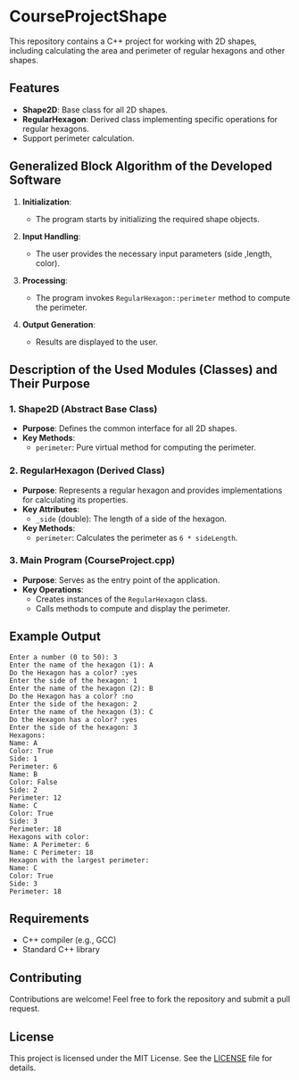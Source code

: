 # CourseProjectShape

This repository contains a C++ project for working with 2D shapes, including calculating the area and perimeter of regular hexagons and other shapes.

## Features

- **Shape2D**: Base class for all 2D shapes.
- **RegularHexagon**: Derived class implementing specific operations for regular hexagons.
- Support perimeter calculation.

## Generalized Block Algorithm of the Developed Software

1. **Initialization**:
   - The program starts by initializing the required shape objects.

2. **Input Handling**:
   - The user provides the necessary input parameters (side ,length, color).

3. **Processing**:
   - The program invokes `RegularHexagon::perimeter` method to compute the perimeter.

4. **Output Generation**:
   - Results are displayed to the user.

## Description of the Used Modules (Classes) and Their Purpose

### 1. **Shape2D** (Abstract Base Class)
   - **Purpose**: Defines the common interface for all 2D shapes.
   - **Key Methods**:
     - `perimeter`: Pure virtual method for computing the perimeter.

### 2. **RegularHexagon** (Derived Class)
   - **Purpose**: Represents a regular hexagon and provides implementations for calculating its properties.
   - **Key Attributes**:
     - `_side` (double): The length of a side of the hexagon.
   - **Key Methods**:
     - `perimeter`: Calculates the perimeter as `6 * sideLength`.

### 3. **Main Program (CourseProject.cpp)**
   - **Purpose**: Serves as the entry point of the application.
   - **Key Operations**:
     - Creates instances of the `RegularHexagon` class.
     - Calls methods to compute and display the perimeter.



## Example Output

```
Enter a number (0 to 50): 3
Enter the name of the hexagon (1): A
Do the Hexagon has a color? :yes
Enter the side of the hexagon: 1
Enter the name of the hexagon (2): B
Do the Hexagon has a color? :no
Enter the side of the hexagon: 2
Enter the name of the hexagon (3): C
Do the Hexagon has a color? :yes
Enter the side of the hexagon: 3
Hexagons:
Name: A
Color: True
Side: 1
Perimeter: 6
Name: B
Color: False
Side: 2
Perimeter: 12
Name: C
Color: True
Side: 3
Perimeter: 18
Hexagons with color:
Name: A Perimeter: 6
Name: C Perimeter: 18
Hexagon with the largest perimeter:
Name: C
Color: True
Side: 3
Perimeter: 18
```



## Requirements

- C++ compiler (e.g., GCC)
- Standard C++ library

## Contributing

Contributions are welcome! Feel free to fork the repository and submit a pull request.

## License

This project is licensed under the MIT License. See the [LICENSE](LICENSE) file for details.
